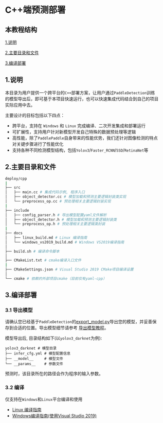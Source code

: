 # C++端预测部署

## 本教程结构

[1.说明](#1说明)

[2.主要目录和文件](#2主要目录和文件)

[3.编译部署](#3编译)



## 1.说明

本目录为用户提供一个跨平台的`C++`部署方案，让用户通过`PaddleDetection`训练的模型导出后，即可基于本项目快速运行，也可以快速集成代码结合到自己的项目实际应用中去。

主要设计的目标包括以下四点：
- 跨平台，支持在 `Windows` 和 `Linux` 完成编译、二次开发集成和部署运行
- 可扩展性，支持用户针对新模型开发自己特殊的数据预处理等逻辑
- 高性能，除了`PaddlePaddle`自身带来的性能优势，我们还针对图像检测的特点对关键步骤进行了性能优化
- 支持各种不同检测模型结构，包括`Yolov3`/`Faster_RCNN`/`SSD`/`RetinaNet`等

## 2.主要目录和文件

```bash
deploy/cpp
|
├── src
│   ├── main.cc # 集成代码示例, 程序入口
│   ├── object_detector.cc # 模型加载和预测主要逻辑封装类实现
│   └── preprocess_op.cc # 预处理相关主要逻辑封装实现
|
├── include
│   ├── config_parser.h # 导出模型配置yaml文件解析
│   ├── object_detector.h # 模型加载和预测主要逻辑封装类
│   └── preprocess_op.h # 预处理相关主要逻辑类封装
|
├── docs
│   ├── linux_build.md # Linux 编译指南
│   └── windows_vs2019_build.md # Windows VS2019编译指南
│
├── build.sh # 编译命令脚本
│
├── CMakeList.txt # cmake编译入口文件
|
├── CMakeSettings.json # Visual Studio 2019 CMake项目编译设置
│
└── cmake # 依赖的外部项目cmake（目前仅有yaml-cpp）

```

## 3.编译部署

### 3.1 导出模型
请确认您已经基于`PaddleDetection`的[export_model.py](https://github.com/PaddlePaddle/PaddleDetection/blob/develop/static/tools/export_model.py)导出您的模型，并妥善保存到合适的位置。导出模型细节请参考 [导出模型教程](https://github.com/PaddlePaddle/PaddleDetection/blob/develop/static/docs/advanced_tutorials/deploy/EXPORT_MODEL.md)。

模型导出后, 目录结构如下(以`yolov3_darknet`为例):
```
yolov3_darknet # 模型目录
├── infer_cfg.yml # 模型配置信息
├── __model__     # 模型文件
└── __params__    # 参数文件
```

预测时，该目录所在的路径会作为程序的输入参数。

### 3.2 编译

仅支持在`Windows`和`Linux`平台编译和使用
- [Linux 编译指南](docs/linux_build.md)
- [Windows编译指南(使用Visual Studio 2019)](docs/windows_vs2019_build.md)
